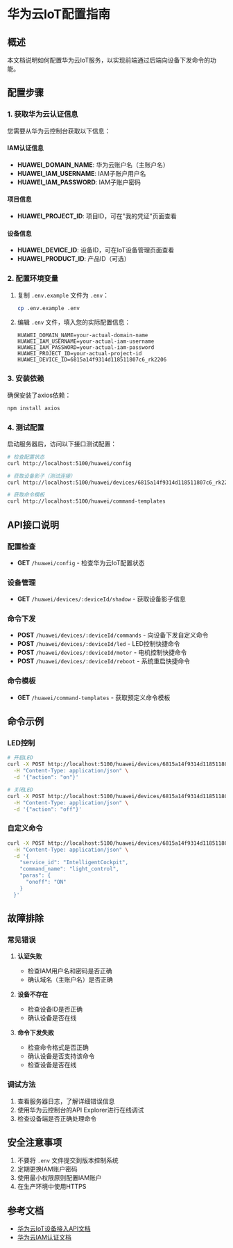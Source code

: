 # 华为云IoT配置指南

## 概述

本文档说明如何配置华为云IoT服务，以实现前端通过后端向设备下发命令的功能。

## 配置步骤

### 1. 获取华为云认证信息

您需要从华为云控制台获取以下信息：

#### IAM认证信息
- **HUAWEI_DOMAIN_NAME**: 华为云账户名（主账户名）
- **HUAWEI_IAM_USERNAME**: IAM子账户用户名
- **HUAWEI_IAM_PASSWORD**: IAM子账户密码

#### 项目信息
- **HUAWEI_PROJECT_ID**: 项目ID，可在"我的凭证"页面查看

#### 设备信息
- **HUAWEI_DEVICE_ID**: 设备ID，可在IoT设备管理页面查看
- **HUAWEI_PRODUCT_ID**: 产品ID（可选）

### 2. 配置环境变量

1. 复制 `.env.example` 文件为 `.env`：
   ```bash
   cp .env.example .env
   ```

2. 编辑 `.env` 文件，填入您的实际配置信息：
   ```env
   HUAWEI_DOMAIN_NAME=your-actual-domain-name
   HUAWEI_IAM_USERNAME=your-actual-iam-username
   HUAWEI_IAM_PASSWORD=your-actual-iam-password
   HUAWEI_PROJECT_ID=your-actual-project-id
   HUAWEI_DEVICE_ID=6815a14f9314d118511807c6_rk2206
   ```

### 3. 安装依赖

确保安装了axios依赖：
```bash
npm install axios
```

### 4. 测试配置

启动服务器后，访问以下接口测试配置：

```bash
# 检查配置状态
curl http://localhost:5100/huawei/config

# 获取设备影子（测试连接）
curl http://localhost:5100/huawei/devices/6815a14f9314d118511807c6_rk2206/shadow

# 获取命令模板
curl http://localhost:5100/huawei/command-templates
```

## API接口说明

### 配置检查
- **GET** `/huawei/config` - 检查华为云IoT配置状态

### 设备管理
- **GET** `/huawei/devices/:deviceId/shadow` - 获取设备影子信息

### 命令下发
- **POST** `/huawei/devices/:deviceId/commands` - 向设备下发自定义命令
- **POST** `/huawei/devices/:deviceId/led` - LED控制快捷命令
- **POST** `/huawei/devices/:deviceId/motor` - 电机控制快捷命令
- **POST** `/huawei/devices/:deviceId/reboot` - 系统重启快捷命令

### 命令模板
- **GET** `/huawei/command-templates` - 获取预定义命令模板

## 命令示例

### LED控制
```bash
# 开启LED
curl -X POST http://localhost:5100/huawei/devices/6815a14f9314d118511807c6_rk2206/led \
  -H "Content-Type: application/json" \
  -d '{"action": "on"}'

# 关闭LED
curl -X POST http://localhost:5100/huawei/devices/6815a14f9314d118511807c6_rk2206/led \
  -H "Content-Type: application/json" \
  -d '{"action": "off"}'
```

### 自定义命令
```bash
curl -X POST http://localhost:5100/huawei/devices/6815a14f9314d118511807c6_rk2206/commands \
  -H "Content-Type: application/json" \
  -d '{
    "service_id": "IntelligentCockpit",
    "command_name": "light_control",
    "paras": {
      "onoff": "ON"
    }
  }'
```

## 故障排除

### 常见错误

1. **认证失败**
   - 检查IAM用户名和密码是否正确
   - 确认域名（主账户名）是否正确

2. **设备不存在**
   - 检查设备ID是否正确
   - 确认设备是否在线

3. **命令下发失败**
   - 检查命令格式是否正确
   - 确认设备是否支持该命令
   - 检查设备是否在线

### 调试方法

1. 查看服务器日志，了解详细错误信息
2. 使用华为云控制台的API Explorer进行在线调试
3. 检查设备端是否正确处理命令

## 安全注意事项

1. 不要将 `.env` 文件提交到版本控制系统
2. 定期更换IAM账户密码
3. 使用最小权限原则配置IAM账户
4. 在生产环境中使用HTTPS

## 参考文档

- [华为云IoT设备接入API文档](https://support.huaweicloud.com/api-iothub/iot_06_v5_0001.html)
- [华为云IAM认证文档](https://support.huaweicloud.com/api-iothub/iot_06_v5_0091.html)
